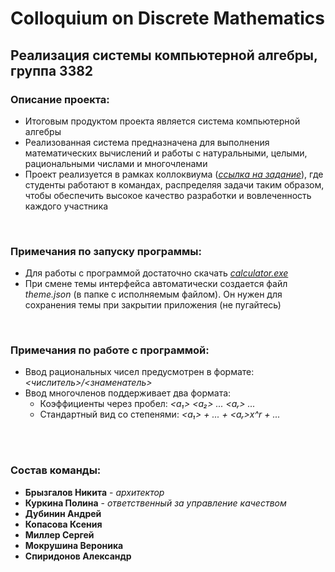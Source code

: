 # Colloquium on Discrete Mathematics
## Реализация системы компьютерной алгебры, группа 3382

### Описание проекта:
- Итоговым продуктом проекта является система компьютерной алгебры
- Реализованная система предназначена для выполнения математических вычислений и работы с натуральными, целыми, рациональными числами и многочленами
- Проект реализуется в рамках коллоквиума ([*ссылка на задание*](https://docs.google.com/document/d/1Dv_6AIhxg_3ezu6VMcEnMpyfRzgym9l8PmE4ULGfjgM/edit?tab=t.0)), где студенты работают в командах, распределяя задачи таким образом, чтобы обеспечить высокое качество разработки и вовлеченность каждого участника  
<br>

### Примечания по запуску программы:
- Для работы с программой достаточно скачать [*calculator.exe*](https://github.com/Brynik1/discrete_math/blob/main/calculator.exe)
- При смене темы интерфейса автоматически создается файл *theme.json* (в папке с исполняемым файлом). Он нужен для сохранения темы при закрытии приложения (не пугайтесь)
<br>

### Примечания по работе с программой:
- Ввод рациональных чисел предусмотрен в формате: *<числитель>/<знаменатель>*
- Ввод многочленов поддерживает два формата:
  - Коэффициенты через пробел: *<a₁> <a₂> ... <aᵣ> ...*
  - Стандартный вид со степенями: *<a₁> + ... + <aᵣ>x^r + ...*
 
<br><br>  

### Состав команды:
- **Брызгалов Никита** - *архитектор*  
- **Куркина Полина** - *ответственный за управление качеством*  
- **Дубинин Андрей**  
- **Копасова Ксения**  
- **Миллер Сергей**  
- **Мокрушина Вероника**  
- **Спиридонов Александр**
